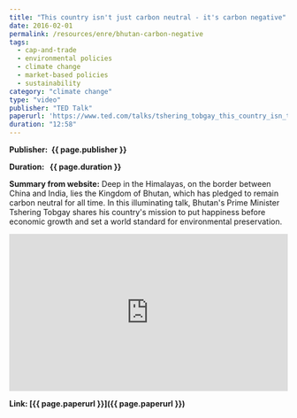 ```yaml
---
title: "This country isn't just carbon neutral - it's carbon negative"
date: 2016-02-01
permalink: /resources/enre/bhutan-carbon-negative
tags:
  - cap-and-trade
  - environmental policies
  - climate change
  - market-based policies
  - sustainability
category: "climate change"
type: "video"
publisher: "TED Talk"
paperurl: 'https://www.ted.com/talks/tshering_tobgay_this_country_isn_t_just_carbon_neutral_it_s_carbon_negative?subtitle=en'
duration: "12:58"
---
```


<!-- Google tag (gtag.js) -->
<script async src="https://www.googletagmanager.com/gtag/js?id=G-Q95WSVMDNZ"></script>
<script>
  window.dataLayer = window.dataLayer || [];
  function gtag(){dataLayer.push(arguments);}
  gtag('js', new Date());

  gtag('config', 'G-Q95WSVMDNZ');
</script>

**<span class="bold-podcast">Publisher: </span>&nbsp;<span class="text-podcast">{{ page.publisher }}</span>**

**<span class="bold-podcast">Duration: </span>&nbsp;<span class="text-podcast"> {{ page.duration }}</span>**

**<span class="bold-podcast">Summary from website:</span>**
Deep in the Himalayas, on the border between China and India, lies the Kingdom of Bhutan, which has pledged to remain carbon neutral for all time. In this illuminating talk, Bhutan's Prime Minister Tshering Tobgay shares his country's mission to put happiness before economic growth and set a world standard for environmental preservation.

<div style="max-width:1024px">
  <div style="position:relative;height:0;padding-bottom:56.25%">
    <iframe src="https://embed.ted.com/talks/tshering_tobgay_this_country_isn_t_just_carbon_neutral_it_s_carbon_negative?subtitle=en" width="1024px" height="576px" title="This country isn't just carbon neutral -- it's carbon negative" style="position:absolute;left:0;top:0;width:100%;height:100%"  frameborder="0" scrolling="no" allowfullscreen onload="window.parent.postMessage('iframeLoaded', 'https://embed.ted.com')"></iframe>
  </div>
</div>


**<span class="small-podcast">Link:</span>&nbsp;<span class="links-podcast">[{{ page.paperurl }}]({{ page.paperurl }})</span>**